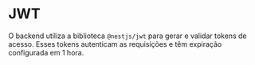 # JWT

O backend utiliza a biblioteca `@nestjs/jwt` para gerar e validar tokens de acesso. Esses tokens autenticam as requisições e têm expiração configurada em 1 hora.
